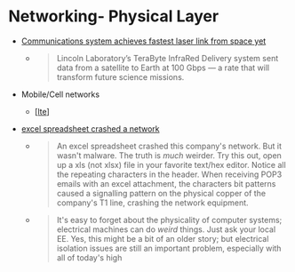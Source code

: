 Networking- Physical Layer
=========================

* [Communications system achieves fastest laser link from space yet](https://news.mit.edu/2022/communications-system-achieves-fastest-laser-link-space-yet-1130)
    * >  Lincoln Laboratory’s TeraByte InfraRed Delivery system sent data from a satellite to Earth at 100 Gbps — a rate that will transform future science missions.

* Mobile/Cell networks
    * [[lte]]

* [excel spreadsheet crashed a network](https://unrollnow.com/status/1838256923428438345)
    * > An excel spreadsheet crashed this company's network. But it wasn't malware. The truth is *much* weirder. Try this out, open up a xls (not xlsx) file in your favorite text/hex editor. Notice all the repeating characters in the header. When receiving POP3 emails with an excel attachment, the characters bit patterns caused a signalling pattern on the physical copper of the company's T1 line, crashing the network equipment.
    * > It's easy to forget about the physicality of computer systems; electrical machines can do *weird* things. Just ask your local EE. Yes, this might be a bit of an older story; but electrical isolation issues are still an important problem, especially with all of today's high

[//begin]: # "Autogenerated link references for markdown compatibility"
[lte]: lte.md "LTE"
[//end]: # "Autogenerated link references"